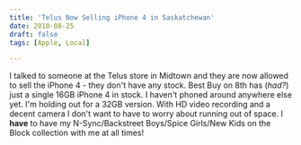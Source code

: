 ```yaml
---
title: 'Telus Now Selling iPhone 4 in Saskatchewan'
date: 2010-08-25
draft: false
tags: [Apple, Local]

---
```


I talked to someone at the Telus store in Midtown and they are now allowed to sell the iPhone 4 - they don't have any stock. Best Buy on 8th has (_had?_) just a single 16GB iPhone 4 in stock. I haven't phoned around anywhere else yet. I'm holding out for a 32GB version. With HD video recording and a decent camera I don't want to have to worry about running out of space. I **have** to have my N-Sync/Backstreet Boys/Spice Girls/New Kids on the Block collection with me at all times!